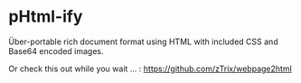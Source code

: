 pHtml-ify
=========

Über-portable rich document format using HTML with included CSS and Base64 encoded images.

Or check this out while you wait ... : https://github.com/zTrix/webpage2html 
